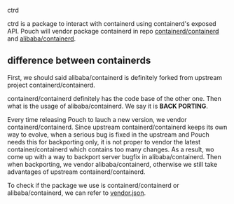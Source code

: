 ctrd

ctrd is a package to interact with containerd using containerd's exposed API. Pouch will vendor package containerd in repo [containerd/containerd](https://github.com/containerd/containerd) and [alibaba/containerd](https://github.com/containerd/containerd).

## difference between containerds

First, we should said alibaba/containerd is definitely forked from upstream project containerd/containerd.

containerd/containerd definitely has the code base of the other one. Then what is the usage of alibaba/containerd. We say it is **BACK PORTING**.

Every time releasing Pouch to lauch a new version, we vendor containerd/containerd. Since upstream containerd/containerd keeps its own way to evolve, when a serious bug is fixed in the upstream and Pouch needs this for backporting only, it is not proper to vendor the latest container/containerd which contains too many changes. As a result, wo come up with a way to backport server bugfix in alibaba/containerd. Then when backporting, we vendor alibaba/containerd, otherwise we still take advantages of upstream containerd/containerd.

To check if the package we use is containerd/containerd or alibaba/containerd, we can refer to [vendor.json](../vendor/vendor.json).

 
